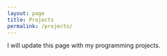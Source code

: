 ```yaml
---
layout: page
title: Projects
permalink: /projects/
---
```


I will update this page with my programming projects.

